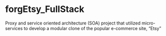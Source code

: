 # forgEtsy_FullStack
Proxy and service oriented architecture (SOA) project that utilized micro-services to develop a modular clone of the popular e-commerce site, “Etsy”
